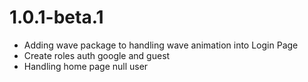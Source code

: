 # 1.0.1-beta.1
- Adding wave package to handling wave animation into Login Page
- Create roles auth google and guest
- Handling home page null user